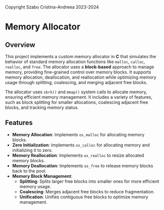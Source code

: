 Copyright Szabo Cristina-Andreea 2023-2024

# Memory Allocator

## Overview

This project implements a custom memory allocator in **C** that simulates the behavior of standard memory allocation functions like `malloc`, `calloc`, `realloc`, and `free`. The allocator uses a **block-based** approach to manage memory, providing fine-grained control over memory blocks. It supports memory allocation, deallocation, and reallocation while optimizing memory usage through splitting, coalescing, and merging adjacent free blocks.

The allocator uses `sbrk()` and `mmap()` system calls to allocate memory, ensuring efficient memory management. It includes a variety of features, such as block splitting for smaller allocations, coalescing adjacent free blocks, and tracking memory status.

## Features

- **Memory Allocation**: Implements `os_malloc` for allocating memory blocks.
- **Zero Initialization**: Implements `os_calloc` for allocating memory and initializing it to zero.
- **Memory Reallocation**: Implements `os_realloc` to resize allocated memory blocks.
- **Memory Deallocation**: Implements `os_free` to release memory blocks back to the pool.
- **Memory Block Management**:
  - **Splitting**: Splits larger free blocks into smaller ones for more efficient memory usage.
  - **Coalescing**: Merges adjacent free blocks to reduce fragmentation.
  - **Unification**: Unifies contiguous free blocks to optimize memory management.
